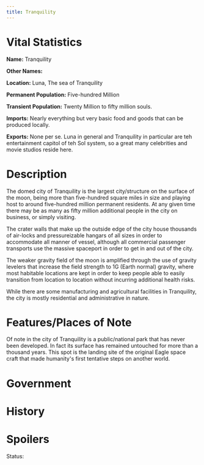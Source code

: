 ```yaml
---
title: Tranquility
---
```


# Vital Statistics

**Name:** Tranquility

**Other Names:**

**Location:** Luna, The sea of Tranquility

**Permanent Population:** Five-hundred Million

**Transient Population:** Twenty Million to fifty million souls.

**Imports:** Nearly everything but very basic food and goods that can be
produced locally.

**Exports:** None per se. Luna in general and Tranquility in particular are teh
entertainment capitol of teh Sol system, so a great many celebrities and movie
studios reside here.

# Description

The domed city of Tranquility is the largest city/structure on the surface of
the moon, being more than five-hundred square miles in size and playing host to
around five-hundred million permanent residents. At any given time there may be
as many as fifty million additional people in the city on business, or simply
visiting.

The crater walls that make up the outside edge of the city house thousands of
air-locks and pressureizable hangars of all sizes in order to accommodate all
manner of vessel, although all commercial passenger transports use the massive
spaceport in order to get in and out of the city.

The weaker gravity field of the moon is amplified through the use of gravity
levelers that increase the field strength to 1G (Earth normal) gravity, where
most habitable locations are kept in order to keep people able to easily
transition from location to location without incurring additional health risks.

While there are some manufacturing and agricultural facilities in Tranquility,
the city is mostly residential and administrative in nature.

# Features/Places of Note

Of note in the city of Tranquility is a public/national park that has never been
developed. In fact its surface has remained untouched for more than a thousand
years. This spot is the landing site of the original Eagle space craft that made
humanity's first tentative steps on another world.

# Government

# History

# Spoilers

Status:
